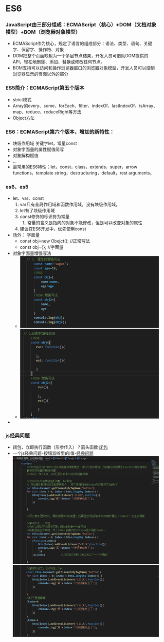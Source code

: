 # ES6
### JavaScript由三部分组成：ECMAScript（核心）+DOM（文档对象模型）+BOM（浏览器对象模型）
* ECMAScript作为核心，规定了语言的组成部分：语法、类型、语句、关键字、保留字、操作符、对象
* DOM把整个页面映射为一个多层节点结果，开发人员可借助DOM提供的API，轻松地删除、添加、替换或修改任何节点。
* BOM支持可以访问和操作浏览器窗口的浏览器对象模型，开发人员可以控制浏览器显示的页面以外的部分
### ES5简介：ECMAScript第五个版本
* strict模式
* Array的every、some、forEach、filter、indexOf、lastIndexOf、isArray、map、reduce、reduceRight等方法
* Object方法
### ES6：ECMAScript第六个版本，增加的新特性：
* 块级作用域 关键字let，常量const
* 对象字面量的属性赋值简写
* 对象解构赋值
* ...
* 最常用的ES6特性：let，const，class，extends，super，arrow functions，template string，destructuring，default，rest arguments。
### es6、es5
* let、var、const
	1. var只有全局作用域和函数作用域，没有块级作用域。
	2. let有了块级作用域
	3. const修饰的标识符为常量 
		1. 常量的含义是指向的对象不能修改，但是可以改变对象的属性
	4. 建议在ES6开发中，优先使用const
* 场外： 字面量 
	* const obj=new Obejct();	//正常写法
	* const obj={};		//字面量
* 对象字面量增强写法
	* ![属性增强写法](es6zq1.png)
	* ![属性增强写法](es6zq2.png)
* 
### js经典问题
* 闭包，立即执行函数（形参传入）？箭头函数
[闭包](https://blog.csdn.net/educast/article/details/69567650)
* 一个js经典问题-按钮监听里的i值-[经典问题](https://blog.csdn.net/qq_25107499/article/details/52644796)
 ![块级作用域](zuoyongyu1.png)
 ![块级作用域](zuoyongyu2.png)